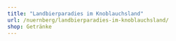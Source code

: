 ```yaml
---
title: "Landbierparadies im Knoblauchsland"
url: /nuernberg/landbierparadies-im-knoblauchsland/
shop: Getränke
---
```

